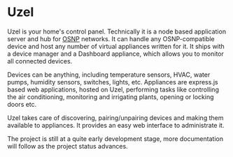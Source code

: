 Uzel
====

Uzel is your home's control panel. Technically it is a node based application server and hub for [OSNP](https://github.com/briksoftware/osnp) networks. It can handle any OSNP-compatible device and host any number of virtual appliances written for it. It ships with a device manager and a Dashboard appliance, which allows you to monitor all connected devices.

Devices can be anything, including temperature sensors, HVAC, water pumps, humidity sensors, switches, lights, etc.
Appliances are express.js based web applications, hosted on Uzel, performing tasks like controlling the air conditioning, monitoring and irrigating plants, opening or locking doors etc.

Uzel takes care of discovering, pairing/unpairing devices and making them available to appliances. It provides an easy web interface to administrate it.

The project is still at a quite early development stage, more documentation will follow as the project status advances.


